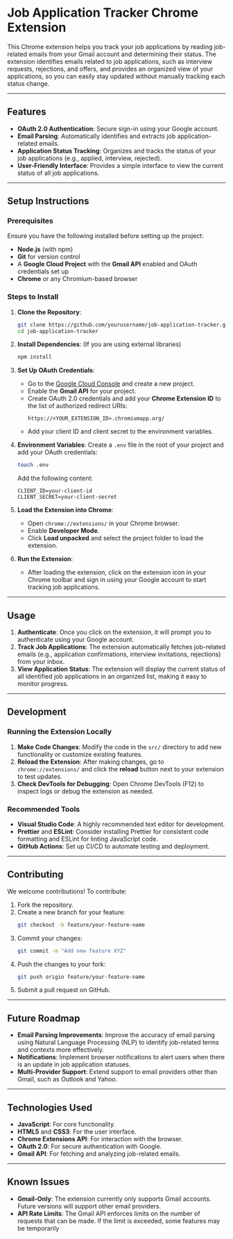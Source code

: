 # Job Application Tracker Chrome Extension

This Chrome extension helps you track your job applications by reading job-related emails from your Gmail account and determining their status. The extension identifies emails related to job applications, such as interview requests, rejections, and offers, and provides an organized view of your applications, so you can easily stay updated without manually tracking each status change.

---

## Features

- **OAuth 2.0 Authentication**: Secure sign-in using your Google account.
- **Email Parsing**: Automatically identifies and extracts job application-related emails.
- **Application Status Tracking**: Organizes and tracks the status of your job applications (e.g., applied, interview, rejected).
- **User-Friendly Interface**: Provides a simple interface to view the current status of all job applications.

---

## Setup Instructions

### Prerequisites

Ensure you have the following installed before setting up the project:

- **Node.js** (with npm)
- **Git** for version control
- A **Google Cloud Project** with the **Gmail API** enabled and OAuth credentials set up
- **Chrome** or any Chromium-based browser

### Steps to Install

1. **Clone the Repository**:

   ```bash
   git clone https://github.com/yourusername/job-application-tracker.git
   cd job-application-tracker
   ```

2. **Install Dependencies**:
   (If you are using external libraries)

   ```bash
   npm install
   ```

3. **Set Up OAuth Credentials**:

   - Go to the [Google Cloud Console](https://console.cloud.google.com/) and create a new project.
   - Enable the **Gmail API** for your project.
   - Create OAuth 2.0 credentials and add your **Chrome Extension ID** to the list of authorized redirect URIs:
     ```
     https://<YOUR_EXTENSION_ID>.chromiumapp.org/
     ```
   - Add your client ID and client secret to the environment variables.

4. **Environment Variables**:
   Create a `.env` file in the root of your project and add your OAuth credentials:

   ```bash
   touch .env
   ```

   Add the following content:

   ```plaintext
   CLIENT_ID=your-client-id
   CLIENT_SECRET=your-client-secret
   ```

5. **Load the Extension into Chrome**:

   - Open `chrome://extensions/` in your Chrome browser.
   - Enable **Developer Mode**.
   - Click **Load unpacked** and select the project folder to load the extension.

6. **Run the Extension**:
   - After loading the extension, click on the extension icon in your Chrome toolbar and sign in using your Google account to start tracking job applications.

---

## Usage

1. **Authenticate**: Once you click on the extension, it will prompt you to authenticate using your Google account.
2. **Track Job Applications**: The extension automatically fetches job-related emails (e.g., application confirmations, interview invitations, rejections) from your inbox.
3. **View Application Status**: The extension will display the current status of all identified job applications in an organized list, making it easy to monitor progress.

---

## Development

### Running the Extension Locally

1. **Make Code Changes**: Modify the code in the `src/` directory to add new functionality or customize existing features.
2. **Reload the Extension**: After making changes, go to `chrome://extensions/` and click the **reload** button next to your extension to test updates.
3. **Check DevTools for Debugging**: Open Chrome DevTools (F12) to inspect logs or debug the extension as needed.

### Recommended Tools

- **Visual Studio Code**: A highly recommended text editor for development.
- **Prettier** and **ESLint**: Consider installing Prettier for consistent code formatting and ESLint for linting JavaScript code.
- **GitHub Actions**: Set up CI/CD to automate testing and deployment.

---

## Contributing

We welcome contributions! To contribute:

1. Fork the repository.
2. Create a new branch for your feature:
   ```bash
   git checkout -b feature/your-feature-name
   ```
3. Commit your changes:
   ```bash
   git commit -m "Add new feature XYZ"
   ```
4. Push the changes to your fork:
   ```bash
   git push origin feature/your-feature-name
   ```
5. Submit a pull request on GitHub.

---

## Future Roadmap

- **Email Parsing Improvements**: Improve the accuracy of email parsing using Natural Language Processing (NLP) to identify job-related terms and contexts more effectively.
- **Notifications**: Implement browser notifications to alert users when there is an update in job application statuses.
- **Multi-Provider Support**: Extend support to email providers other than Gmail, such as Outlook and Yahoo.

---

## Technologies Used

- **JavaScript**: For core functionality.
- **HTML5** and **CSS3**: For the user interface.
- **Chrome Extensions API**: For interaction with the browser.
- **OAuth 2.0**: For secure authentication with Google.
- **Gmail API**: For fetching and analyzing job-related emails.

---

## Known Issues

- **Gmail-Only**: The extension currently only supports Gmail accounts. Future versions will support other email providers.
- **API Rate Limits**: The Gmail API enforces limits on the number of requests that can be made. If the limit is exceeded, some features may be temporarily
